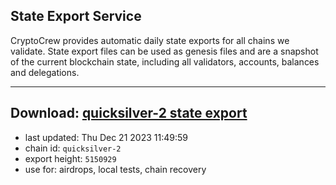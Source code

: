 ## State Export Service
CryptoCrew provides automatic daily state exports for all chains we validate. State export files can be used as genesis files and are a snapshot of the current blockchain state, including all validators, accounts, balances and delegations.

---
**Download: [quicksilver-2 state export](https://dl.ccvalidators.com/SERVICE/quicksilver/quicksilver-2_export_5150929.json)**
---

- last updated: Thu Dec 21 2023 11:49:59
- chain id: `quicksilver-2`
- export height: `5150929`
- use for: airdrops, local tests, chain recovery
